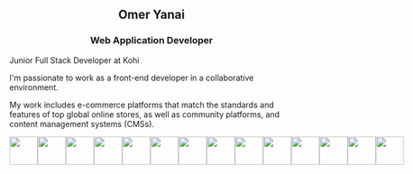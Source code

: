 ## <p align="center"><b>Omer Yanai</b></p>
### <p align="center"><b>Web Application Developer</b></p>

Junior Full Stack Developer at Kohi

I'm passionate to work as a front-end developer in a collaborative environment.

My work includes e-commerce platforms that match the standards and features of top 
global online stores, as well as community platforms, and content management systems (CMSs).

<div style="height: "50px" " />

<div align="center" style="display:flex">
  
  <img src="https://user-images.githubusercontent.com/110463400/226392351-76e3695b-8034-4c96-97f5-5644a0819f42.svg" width="50" height="50" />

  <img src="https://user-images.githubusercontent.com/110463400/226392523-ae2bfecc-465f-4689-be6e-d75b308919f6.svg" width="50" height="50" />

  <img src="https://user-images.githubusercontent.com/110463400/226392547-53622af3-a1e1-417c-a78b-795a5771a3a1.svg" width="50" height="50" />
  
  <img src="https://user-images.githubusercontent.com/110463400/226398470-10e8ef50-fe03-4f85-8071-5fd7d0feb549.svg" width="50" height="50" />
  
  <img src="https://user-images.githubusercontent.com/110463400/226398617-637ba0d8-4117-44ba-9f15-6bdbe3644b2f.png" width="50" height="50" />

  <img src="https://user-images.githubusercontent.com/110463400/226397230-0763fa50-643c-429f-9e5a-205a9537c28b.svg" width="50" height="50" />
  
  <img src="https://user-images.githubusercontent.com/110463400/226394421-c49d7c2b-d1eb-457c-8041-6ef704336021.png" width="50" height="50" />
  
  <img src="https://user-images.githubusercontent.com/110463400/226397444-cde189fb-c4ec-4e86-9473-7087492ee359.svg" width="50" height="50" />

  <img src="https://user-images.githubusercontent.com/110463400/226397616-3ffeb0e4-01eb-4fc7-a3e5-6825bd1fa315.svg" width="50" height="50" />

  <img src="https://user-images.githubusercontent.com/110463400/226397744-b8d5e614-9972-4d81-b0c2-2892386f3ce7.svg" width="50" height="50" />

  <img src="https://user-images.githubusercontent.com/110463400/226398274-4881d116-249b-4969-9ca4-781431bf4d70.png" width="50" height="50" />
  
  <img src="https://user-images.githubusercontent.com/110463400/226399013-289271e2-949f-4bbd-874a-3a4070f9ea57.png" width="50" height="50" />

  <img src="https://user-images.githubusercontent.com/110463400/226399258-f8c07ff4-f386-46f8-9d5c-d75585a9e6a4.png" width="50" height="50" />
  
  <img src="https://user-images.githubusercontent.com/110463400/226399337-ec31beb1-5974-448e-b606-aaf3166da1e4.svg" width="50" height="50" />

</div>
